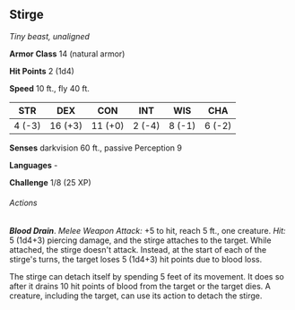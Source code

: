 ## Stirge

*Tiny beast, unaligned*

**Armor Class** 14 (natural armor)

**Hit Points** 2 (1d4)

**Speed** 10 ft., fly 40 ft.

| STR      | DEX      | CON      | INT      | WIS      | CHA      |
|:--------:|:--------:|:--------:|:--------:|:--------:|:--------:|
| 4 (-3)   | 16 (+3)  | 11 (+0)  | 2 (-4)   | 8 (-1)   | 6 (-2)   |

**Senses** darkvision 60 ft., passive Perception 9

**Languages** -

**Challenge** 1/8 (25 XP)

###### Actions

***Blood Drain***. *Melee Weapon Attack:* +5 to hit, reach 5 ft., one creature. *Hit:* 5 (1d4+3) piercing damage, and the stirge attaches to the target. While attached, the stirge doesn't attack. Instead, at the start of each of the stirge's turns, the target loses 5 (1d4+3) hit points due to blood loss.

The stirge can detach itself by spending 5 feet of its movement. It does so after it drains 10 hit points of blood from the target or the target dies. A creature, including the target, can use its action to detach the stirge.